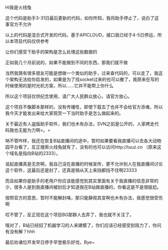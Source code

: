 Hi我是火线兔

这个代码是助手3-31日最后更新的代码，如你所知，我将助手停止了，说白了这事官方不允许

以上的代码是混合式开发的代码，基于APICLOUD，接口我已经于4-5日停运，所以本项目代码仅供参考

让你们感受下助手的架构是怎么处理这些数据的

正如我几个月前说的，如果不能做到不同的东西，那我们就不做

当然我猜有很多朋友可能是想做一个类似的助手，过来查代码的，可以走了，我这个架构无法给你启发的，如果是为了找socket过来的也可以撤了，我原来在写的时候使用的是时光机方案，所以……它并不能帮上你什么

所以这个项目仅供纪念使用，请广大人民群众放心，请官方放心。

这个项目不像脚本那样的，没有传播性，即使下载去了也并不会给官方添堵，所以我今天才能发出来给大家观赏一下当时助手是怎么做起来的。

关于最近有人盗版助手软件，我们也木有办法，SVN之前是公开的，人家拷走代码我也无能为力啊=。=

呐不管咋样，我还在恢复B站直播间的途中，暂时如果要看我直播可以去各大动物园平台看了，反正搜索火线兔就有了，没有的也可以访问http://tuuz.cn （原来这个域名是指向B站的2333）。

说起直播真是无奈啊，我自己没在直播的时候宣传，更不允许别人在我直播间讨论这个软件，这最后还是封了，还真是锅从天上来挡都挡不住啊23333

而且如果你是助手的老用户你应该能感觉到其实里面有关于我直播的信息非常的少，很多人是到我直播间被封后才知道我在B站做直播的，你看这是不是很尴尬。

按照官方的意思，暂时不能解封咯，那只能静观其变啊也木有办法，我感觉很受伤啊

哎不管了，反正现在这个项目BG那群人去弄了，我也就不关注了。

哦对了，B站已经招了机器学习的人来建模了，你们应该已经感受到阻力了，你问有没有解？hhh


最后劝诸位开发早日停手早登极乐好伐，Bye~
